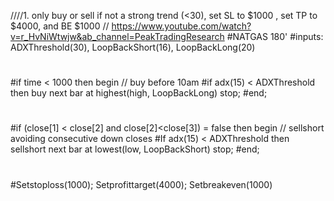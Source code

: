////1.  only buy or sell if not a strong trend (<30), set SL to $1000 , set TP to $4000, and BE $1000
// https://www.youtube.com/watch?v=r_HvNiWtwjw&ab_channel=PeakTradingResearch
#NATGAS 180'
#inputs: ADXThreshold(30), LoopBackShort(16), LoopBackLong(20)
#
#if time < 1000 then begin // buy before 10am
#if adx(15) < ADXThreshold then buy next bar at highest(high, LoopBackLong) stop;
#end;
#
#if (close[1] < close[2] and close[2]<close[3]) = false then begin // sellshort avoiding consecutive down closes
#If adx(15) < ADXThreshold then sellshort next bar at lowest(low, LoopBackShort) stop;
#end;
#
#Setstoploss(1000); Setprofittarget(4000); Setbreakeven(1000)

